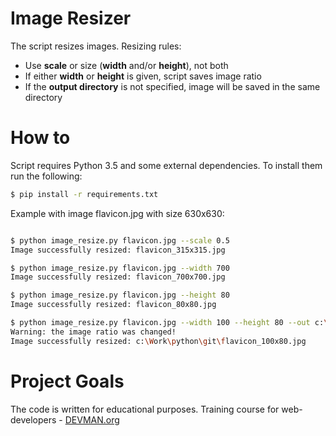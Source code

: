 # Image Resizer

The script resizes images. Resizing rules:

- Use **scale** or size (**width** and/or **height**), not both
- If either **width** or **height** is given, script saves image ratio
- If the **output directory** is not specified, image will be saved in the same directory 

# How to

Script requires Python 3.5 and some external dependencies. To install them run the following:

``` bash
$ pip install -r requirements.txt
```
Example with image flavicon.jpg with size 630x630:

``` bash

$ python image_resize.py flavicon.jpg --scale 0.5
Image successfully resized: flavicon_315x315.jpg

$ python image_resize.py flavicon.jpg --width 700
Image successfully resized: flavicon_700x700.jpg

$ python image_resize.py flavicon.jpg --height 80
Image successfully resized: flavicon_80x80.jpg

$ python image_resize.py flavicon.jpg --width 100 --height 80 --out c:\Work\python\git\
Warning: the image ratio was changed!
Image successfully resized: c:\Work\python\git\flavicon_100x80.jpg


```


# Project Goals

The code is written for educational purposes. Training course for web-developers - [DEVMAN.org](https://devman.org)
